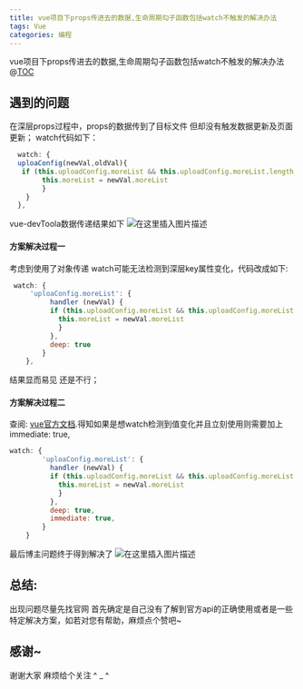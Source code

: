 ```yaml
---
title: vue项目下props传进去的数据,生命周期勾子函数包括watch不触发的解决办法
tags: Vue
categories: 编程
---
```

vue项目下props传进去的数据,生命周期勾子函数包括watch不触发的解决办法
@[TOC](vue项目下props传进去的数据,生命周期勾子函数包括watch不触发的解决办法)

## 遇到的问题
 在深层props过程中，props的数据传到了目标文件 但却没有触发数据更新及页面更新；
 watch代码如下：
```javascript
  watch: {
  uploaConfig(newVal,oldVal){
   if (this.uploadConfig.moreList && this.uploadConfig.moreList.length > 0) {
      	this.moreList = newVal.moreList
      	}
  	}
  },
```

vue-devToola数据传递结果如下
![在这里插入图片描述](https://img-blog.csdnimg.cn/20190131173426486.png?x-oss-process=image/watermark,type_ZmFuZ3poZW5naGVpdGk,shadow_10,text_aHR0cHM6Ly9ibG9nLmNzZG4ubmV0L3dlaXhpbl80MDc1NTY4OA==,size_16,color_FFFFFF,t_70)
#### 方案解决过程一
考虑到使用了对象传递 watch可能无法检测到深层key属性变化，代码改成如下:
```javascript
 watch: {
	 'uploaConfig.moreList': {
	      handler (newVal) {
	      if (this.uploadConfig.moreList && this.uploadConfig.moreList.length > 0) {
	      	this.moreList = newVal.moreList
	      	}
	      },
	      deep: true
	    }
  	},
```

结果显而易见 还是不行；

#### 方案解决过程二
查阅: [vue官方文档](https://cn.vuejs.org/v2/api/#watch).得知如果是想watch检测到值变化并且立刻使用则需要加上 immediate: true,
```javascript
watch: {
	    'uploaConfig.moreList': {
	      handler (newVal) {
	      if (this.uploadConfig.moreList && this.uploadConfig.moreList.length > 0) {
	      	this.moreList = newVal.moreList
	      	}
	      },
	      deep: true,
	      immediate: true,
	    }
    }
```
最后博主问题终于得到解决了
![在这里插入图片描述](https://img-blog.csdnimg.cn/20190131175046627.png?x-oss-process=image/watermark,type_ZmFuZ3poZW5naGVpdGk,shadow_10,text_aHR0cHM6Ly9ibG9nLmNzZG4ubmV0L3dlaXhpbl80MDc1NTY4OA==,size_16,color_FFFFFF,t_70)

## 总结:
出现问题尽量先找官网 首先确定是自己没有了解到官方api的正确使用或者是一些特定解决方案，如若对您有帮助，麻烦点个赞吧~
## 感谢~
谢谢大家 麻烦给个关注 ^ _ ^

